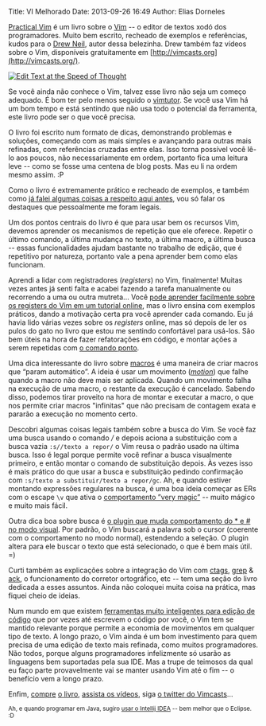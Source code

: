 Title: VI Melhorado
Date: 2013-09-26 16:49
Author: Elias Dorneles

[Practical Vim](http://pragprog.com/book/dnvim/practical-vim) é um livro sobre
o [Vim](http://www.vim.org/) -- o editor de textos xodó dos programadores.
Muito bem escrito, recheado de exemplos e referências, kudos para o [Drew
Neil](http://drewneil.com/), autor dessa belezinha.  Drew também faz vídeos
sobre o Vim, disponíveis gratuitamente em
[http://vimcasts.org](http://vimcasts.org/).

[![Edit Text at the Speed of
Thought](https://eljunior.files.wordpress.com/2013/09/dnvim.jpg?w=250 "Practical
Vim")](http://pragprog.com/book/dnvim/practical-vim)

<!-- PELICAN_END_SUMMARY -->

Se você ainda não conhece o Vim, talvez esse livro não seja um começo
adequado. É bom ter pelo menos seguido o
[vimtutor](http://linuxcommand.org/man_pages/vimtutor1.html). Se você
usa Vim há um bom tempo e está sentindo que não usa todo o potencial da
ferramenta, este livro pode ser o que você precisa.


O livro foi escrito num formato de dicas, demonstrando problemas e
soluções, começando com as mais simples e avançando para outras mais
refinadas, com referências cruzadas entre elas. Isso torna possível você
lê-lo aos poucos, não necessariamente em ordem, portanto fica uma
leitura leve -- como se fosse uma centena de blog posts. Mas eu li na
ordem mesmo assim. :P


Como o livro é extremamente prático e recheado de exemplos, e também como [já
falei algumas coisas a respeito aqui
antes](https://eljunior.wordpress.com/2013/04/07/coisas-sobre-o-vim-que-gostaria-de-ter-sabido-antes/),
vou só falar os destaques que pessoalmente me foram legais.


Um dos pontos centrais do livro é que para usar bem os recursos Vim,
devemos aprender os mecanismos de repetição que ele oferece. Repetir o
último comando, a última mudança no texto, a última macro, a última
busca -- essas funcionalidades ajudam bastante no trabalho de edição,
que é repetitivo por natureza, portanto vale a pena aprender bem como
elas funcionam.


Aprendi a lidar com registradores (*registers*) no Vim, finalmente!  Muitas
vezes antes já senti falta e acabei fazendo a tarefa manualmente ou recorrendo
a uma ou outra mutreta... Você [pode aprender facilmente sobre os registers do
Vim em um tutorial online](http://usevim.com/2012/04/13/registers/), mas o
livro ensina com exemplos práticos, dando a motivação certa pra você aprender
cada comando. Eu já havia lido várias vezes sobre os *registers* online, mas só
depois de ler os pulos do gato no livro que estou me sentindo confortável para
usá-los. São bem úteis na hora de fazer refatorações em código, e montar ações
a serem repetidas com [o comando
ponto](http://stackoverflow.com/questions/7325052/can-someone-explain-to-me-why-the-dot-command-is-so-useful-in-vim).


Uma dica interessante do livro sobre
[macros](http://usevim.com/2012/08/10/macros/) é uma maneira de criar
macros que “param automático”. A ideia é usar um movimento
(*[motion](http://vimdoc.sourceforge.net/htmldoc/motion.html)*) que
falhe quando a macro não deve mais ser aplicada. Quando um movimento
falha na execução de uma macro, o restante da execução é cancelado.
Sabendo disso, podemos tirar proveito na hora de montar e executar a
macro, o que nos permite criar macros "infinitas" que não precisam de
contagem exata e pararão a execução no momento certo.

Descobri algumas coisas legais também sobre a busca do Vim. Se você faz uma
busca usando o comando */* e depois aciona a substituição com a busca vazia
`:s//texto a repor/` o Vim reusa o padrão usado na última busca. Isso é legal
porque permite você refinar a busca visualmente primeiro, e então montar o
comando de substituição depois. Às vezes isso é mais prático do que usar a
busca e substituição pedindo confirmação com `:s/texto a substituir/texto a
repor/gc`. Ah, e quando estiver montando expressões regulares na busca, é uma
boa ideia começar as ERs com o escape `\v` que ativa o [comportamento ”very
magic”](http://www.malloc.co/vim/using-very-magic-to-make-vim-regular-expressions-cleaner/)
-- muito mágico e muito mais fácil.

Outra dica boa sobre busca é [o plugin que muda comportamento do \* e \# no
modo visual](https://github.com/nelstrom/vim-visual-star-search). Por padrão, o
Vim buscará a palavra sob o cursor (coerente com o comportamento no modo
normal), estendendo a seleção. O plugin altera para ele buscar o texto que está
selecionado, o que é bem mais útil. =)



Curti também as explicações sobre a integração do Vim com
[ctags](http://ctags.sourceforge.net/),
[grep](https://en.wikipedia.org/wiki/Grep) & [ack](http://beyondgrep.com/), o
funcionamento do corretor ortográfico, etc -- tem uma seção do livro dedicada a
esses assuntos. Ainda não coloquei muita coisa na prática, mas fiquei cheio de
ideias.



Num mundo em que existem [ferramentas muito inteligentes para edição de
código](http://www.jetbrains.com/idea/) que por vezes até escrevem o código por
você, o Vim tem se mantido relevante porque permite a economia de movimentos em
qualquer tipo de texto. A longo prazo, o Vim ainda é um bom investimento para
quem precisa de uma edição de texto mais refinada, como muitos programadores.
Não todos, porque alguns programadores infelizmente só usarão as linguagens bem
suportadas pela sua IDE. Mas a trupe de teimosos da qual eu faço parte
provavelmente vai se manter usando Vim até o fim -- o benefício vem a longo
prazo.



Enfim, [compre](https://www.amazon.com/Practical-Vim-Thought-Pragmatic-Programmers/dp/1934356980)
[o livro](http://pragprog.com/book/dnvim/practical-vim), [assista os
vídeos](http://vimcasts.org/), siga [o twitter do
Vimcasts](https://twitter.com/vimcasts)...

<sub>Ah, e quando programar em Java, sugiro [usar o Intellij IDEA](http://confluence.jetbrains.com/display/IDEADEV/EAP) -- bem melhor que o Eclipse. :D</sub>
